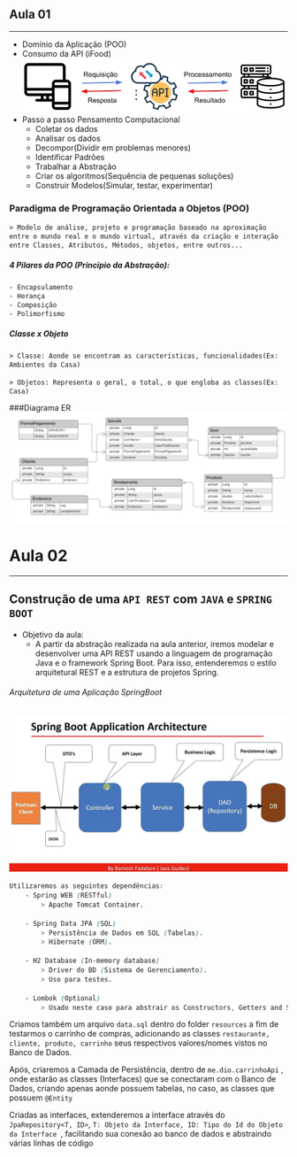 ## Aula 01

<hr>

- Domínio da Aplicação (POO)
- Consumo da API (iFood)
     ![Requisição API](.//Requisi%C3%A7%C3%A3oAPI.png)
- Passo a passo Pensamento Computacional    
    - Coletar os dados
    - Analisar os dados
    - Decompor(Dividir em problemas menores)
    - Identificar Padrões
    - Trabalhar a Abstração
    - Criar os algoritmos(Sequência de pequenas soluções)
    - Construir Modelos(Simular, testar, experimentar)

### Paradigma de Programação Orientada a Objetos (POO)
    > Modelo de análise, projeto e programação baseado na aproximação entre o mundo real e o mundo virtual, através da criação e interação entre Classes, Atributos, Métodos, objetos, entre outros...

##### 4 Pilares da POO (Princípio da Abstração):
    - Encapsulamento
    - Herança
    - Composição
    - Polimorfismo

##### Classe x Objeto
    > Classe: Aonde se encontram as características, funcionalidades(Ex: Ambientes da Casa)

    > Objetos: Representa o geral, o total, o que engloba as classes(Ex: Casa)

###Diagrama ER
![Diagrama ER](./Diagrama%20ER.jpeg)

# Aula 02

<hr>

## Construção de uma `API REST` com `JAVA` e `SPRING BOOT`
- Objetivo da aula:
    - A partir da abstração realizada na aula anterior, iremos modelar e desenvolver uma API REST usando a linguagem de programação Java e o framework Spring Boot. Para isso, entenderemos o estilo arquitetural REST e a estrutura de projetos Spring.

###### Arquitetura de uma Aplicação SpringBoot
![SpringBoot Architecture](./SpringBoot%20Architecture.jpeg)

```css
Utilizaremos as seguintes dependências:
    - Spring WEB (RESTful)
        > Apache Tomcat Container.

    - Spring Data JPA (SQL)
        > Persistência de Dados em SQL (Tabelas).
        > Hibernate (ORM).
    
    - H2 Database (In-memory database)
        > Driver do BD (Sistema de Gerenciamento).
        > Uso para testes. 
    
    - Lombok (Optional)
        > Usado neste caso para abstrair os Constructors, Getters and Setters, etc...
```

Criamos também um arquivo `data.sql` dentro do folder `resources` a fim de testarmos o carrinho de compras, adicionando as classes `restaurante, cliente, produto, carrinho` seus respectivos valores/nomes vistos no Banco de Dados.

Após, criaremos a Camada de Persistência, dentro de `me.dio.carrinhoApi` , onde estarão as classes (Interfaces) que se conectaram com o Banco de Dados, criando apenas aonde possuem tabelas, no caso, as classes que possuem `@Entity` 

Criadas as interfaces, extenderemos a interface através do `JpaRepository<T, ID>`, `T: Objeto da Interface, ID: Tipo do Id do Objeto da Interface `, facilitando sua conexão ao banco de dados e abstraindo várias linhas de código

<h1 style="color:blue"></h1>
